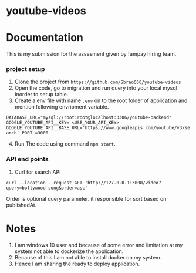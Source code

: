 ﻿# youtube-videos
 
#  Documentation

This is my submission for the assesment given by fampay hiring team.

### project setup
1. Clone the project from   `https://github.com/Sbrao666/youtube-videos`
2. Open the code, go to migration and run query into your local mysql inorder to setup table.
3. Create a env file with name `.env` on to the root folder of application and mention following envrioment variable. 

`DATABASE_URL="mysql://root:root@localhost:3306/youtube-backend"
GOOGLE_YOUTUBE_API__KEY= <USE_YOUR_API_KEY>
GOOGLE_YOUTUBE_API__BASE_URL='https://www.googleapis.com/youtube/v3/search'
PORT =3000`

4. Run The code using command `npm start`.

### API end points
1. Curl for search API 

`curl --location --request GET 'http://127.0.0.1:3000/video?query=bollywood song&order=asc'`

Order is  optional query parameter. it responsible for sort based on publishedAt.




# Notes
1. I am windows 10 user and because of some error and limitation at my system not able to dockerize the application. 
2. Because of this I am not able to install docker on my system.
3. Hence I am sharing the ready to deploy application. 
